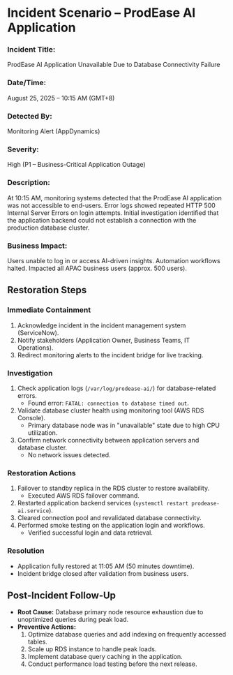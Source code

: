 # Incident Scenario – ProdEase AI Application

### Incident Title:
ProdEase AI Application Unavailable Due to Database Connectivity Failure

### Date/Time:
August 25, 2025 – 10:15 AM (GMT+8)

### Detected By:
Monitoring Alert (AppDynamics)

### Severity:
High (P1 – Business-Critical Application Outage)

### Description:
At 10:15 AM, monitoring systems detected that the ProdEase AI application was not accessible to end-users. Error logs showed repeated HTTP 500 Internal Server Errors on login attempts. Initial investigation identified that the application backend could not establish a connection with the production database cluster.

### Business Impact:
Users unable to log in or access AI-driven insights.
Automation workflows halted.
Impacted all APAC business users (approx. 500 users).

## Restoration Steps
### Immediate Containment
1. Acknowledge incident in the incident management system (ServiceNow).
2. Notify stakeholders (Application Owner, Business Teams, IT Operations).
3. Redirect monitoring alerts to the incident bridge for live tracking.

### Investigation
1. Check application logs (`/var/log/prodease-ai/`) for database-related errors.
    - Found error: `FATAL: connection to database timed out`.
2. Validate database cluster health using monitoring tool (AWS RDS Console).
    - Primary database node was in "unavailable" state due to high CPU utilization.
3. Confirm network connectivity between application servers and database cluster.
    - No network issues detected.

### Restoration Actions
1. Failover to standby replica in the RDS cluster to restore availability.
    - Executed AWS RDS failover command.
2. Restarted application backend services (`systemctl restart prodease-ai.service`).
3. Cleared connection pool and revalidated database connectivity.
4. Performed smoke testing on the application login and workflows.
    - Verified successful login and data retrieval.

### Resolution
  - Application fully restored at 11:05 AM (50 minutes downtime).
  - Incident bridge closed after validation from business users.

## Post-Incident Follow-Up
- **Root Cause:** Database primary node resource exhaustion due to unoptimized queries during peak load.
- **Preventive Actions:**
    1. Optimize database queries and add indexing on frequently accessed tables.
    2. Scale up RDS instance to handle peak loads.
    3. Implement database query caching in the application.
    4. Conduct performance load testing before the next release.
